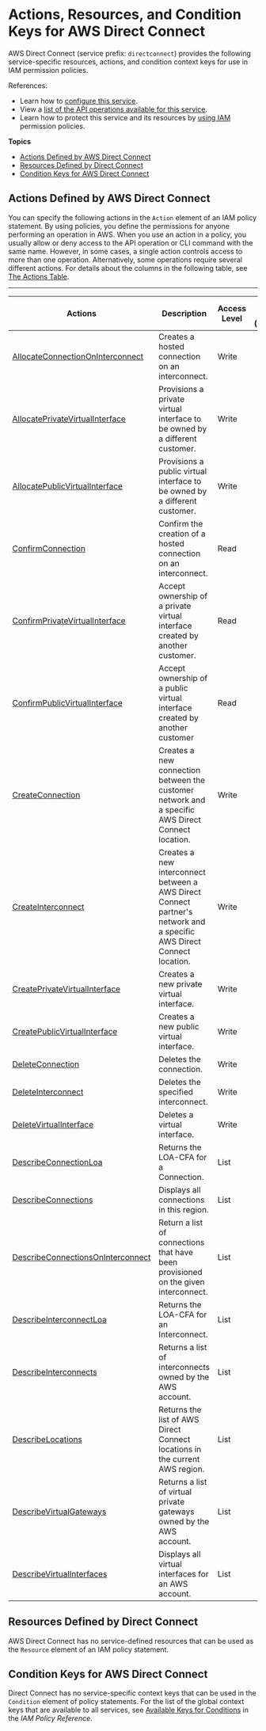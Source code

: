 # Actions, Resources, and Condition Keys for AWS Direct Connect<a name="list_awsdirectconnect"></a>

AWS Direct Connect \(service prefix: `directconnect`\) provides the following service\-specific resources, actions, and condition context keys for use in IAM permission policies\.

References:
+ Learn how to [configure this service](https://docs.aws.amazon.com/directconnect/latest/UserGuide/)\.
+ View a [list of the API operations available for this service](https://docs.aws.amazon.com/directconnect/latest/APIReference/)\.
+ Learn how to protect this service and its resources by [using IAM](https://docs.aws.amazon.com/directconnect/latest/UserGuide/using_iam.html) permission policies\.

**Topics**
+ [Actions Defined by AWS Direct Connect](#awsdirectconnect-actions-as-permissions)
+ [Resources Defined by Direct Connect](#awsdirectconnect-resources-for-iam-policies)
+ [Condition Keys for AWS Direct Connect](#awsdirectconnect-policy-keys)

## Actions Defined by AWS Direct Connect<a name="awsdirectconnect-actions-as-permissions"></a>

You can specify the following actions in the `Action` element of an IAM policy statement\. By using policies, you define the permissions for anyone performing an operation in AWS\. When you use an action in a policy, you usually allow or deny access to the API operation or CLI command with the same name\. However, in some cases, a single action controls access to more than one operation\. Alternatively, some operations require several different actions\. For details about the columns in the following table, see [The Actions Table](reference_policies_actions-resources-contextkeys.md#actions_table)\.


****  

| Actions | Description | Access Level | Resource Types \(\*required\) | Condition Keys | Dependent Actions | 
| --- | --- | --- | --- | --- | --- | 
|   [ AllocateConnectionOnInterconnect ](https://docs.aws.amazon.com/directconnect/latest/APIReference/API_AllocateConnectionOnInterconnect.html)  | Creates a hosted connection on an interconnect\. | Write |  |  |  | 
|   [ AllocatePrivateVirtualInterface ](https://docs.aws.amazon.com/directconnect/latest/APIReference/API_AllocatePrivateVirtualInterface.html)  | Provisions a private virtual interface to be owned by a different customer\. | Write |  |  |  | 
|   [ AllocatePublicVirtualInterface ](https://docs.aws.amazon.com/directconnect/latest/APIReference/API_AllocatePublicVirtualInterface.html)  | Provisions a public virtual interface to be owned by a different customer\. | Write |  |  |  | 
|   [ ConfirmConnection ](https://docs.aws.amazon.com/directconnect/latest/APIReference/API_ConfirmConnection.html)  | Confirm the creation of a hosted connection on an interconnect\. | Read |  |  |  | 
|   [ ConfirmPrivateVirtualInterface ](https://docs.aws.amazon.com/directconnect/latest/APIReference/API_ConfirmPrivateVirtualInterface.html)  | Accept ownership of a private virtual interface created by another customer\. | Read |  |  |  | 
|   [ ConfirmPublicVirtualInterface ](https://docs.aws.amazon.com/directconnect/latest/APIReference/API_ConfirmPublicVirtualInterface.html)  | Accept ownership of a public virtual interface created by another customer | Read |  |  |  | 
|   [ CreateConnection ](https://docs.aws.amazon.com/directconnect/latest/APIReference/API_CreateConnection.html)  | Creates a new connection between the customer network and a specific AWS Direct Connect location\. | Write |  |  |  | 
|   [ CreateInterconnect ](https://docs.aws.amazon.com/directconnect/latest/APIReference/API_CreateInterconnect.html)  | Creates a new interconnect between a AWS Direct Connect partner's network and a specific AWS Direct Connect location\. | Write |  |  |  | 
|   [ CreatePrivateVirtualInterface ](https://docs.aws.amazon.com/directconnect/latest/APIReference/API_CreatePrivateVirtualInterface.html)  | Creates a new private virtual interface\. | Write |  |  |  | 
|   [ CreatePublicVirtualInterface ](https://docs.aws.amazon.com/directconnect/latest/APIReference/API_CreatePublicVirtualInterface.html)  | Creates a new public virtual interface\. | Write |  |  |  | 
|   [ DeleteConnection ](https://docs.aws.amazon.com/directconnect/latest/APIReference/API_DeleteConnection.html)  | Deletes the connection\. | Write |  |  |  | 
|   [ DeleteInterconnect ](https://docs.aws.amazon.com/directconnect/latest/APIReference/API_DeleteInterconnect.html)  | Deletes the specified interconnect\. | Write |  |  |  | 
|   [ DeleteVirtualInterface ](https://docs.aws.amazon.com/directconnect/latest/APIReference/API_DeleteVirtualInterface.html)  | Deletes a virtual interface\. | Write |  |  |  | 
|   [ DescribeConnectionLoa ](https://docs.aws.amazon.com/directconnect/latest/APIReference/API_DescribeConnectionLoa.html)  | Returns the LOA\-CFA for a Connection\. | List |  |  |  | 
|   [ DescribeConnections ](https://docs.aws.amazon.com/directconnect/latest/APIReference/API_DescribeConnections.html)  | Displays all connections in this region\. | List |  |  |  | 
|   [ DescribeConnectionsOnInterconnect ](https://docs.aws.amazon.com/directconnect/latest/APIReference/API_DescribeConnectionsOnInterconnect.html)  | Return a list of connections that have been provisioned on the given interconnect\. | List |  |  |  | 
|   [ DescribeInterconnectLoa ](https://docs.aws.amazon.com/directconnect/latest/APIReference/API_DescribeInterconnectLoa.html)  | Returns the LOA\-CFA for an Interconnect\. | List |  |  |  | 
|   [ DescribeInterconnects ](https://docs.aws.amazon.com/directconnect/latest/APIReference/API_DescribeInterconnects.html)  | Returns a list of interconnects owned by the AWS account\. | List |  |  |  | 
|   [ DescribeLocations ](https://docs.aws.amazon.com/directconnect/latest/APIReference/API_DescribeLocations.html)  | Returns the list of AWS Direct Connect locations in the current AWS region\. | List |  |  |  | 
|   [ DescribeVirtualGateways ](https://docs.aws.amazon.com/directconnect/latest/APIReference/API_DescribeVirtualGateways.html)  | Returns a list of virtual private gateways owned by the AWS account\. | List |  |  |  | 
|   [ DescribeVirtualInterfaces ](https://docs.aws.amazon.com/directconnect/latest/APIReference/API_DescribeVirtualInterfaces.html)  | Displays all virtual interfaces for an AWS account\. | List |  |  |  | 

## Resources Defined by Direct Connect<a name="awsdirectconnect-resources-for-iam-policies"></a>

AWS Direct Connect has no service\-defined resources that can be used as the `Resource` element of an IAM policy statement\.

## Condition Keys for AWS Direct Connect<a name="awsdirectconnect-policy-keys"></a>

Direct Connect has no service\-specific context keys that can be used in the `Condition` element of policy statements\. For the list of the global context keys that are available to all services, see [Available Keys for Conditions](reference_policies_condition-keys.html#AvailableKeys) in the *IAM Policy Reference*\.